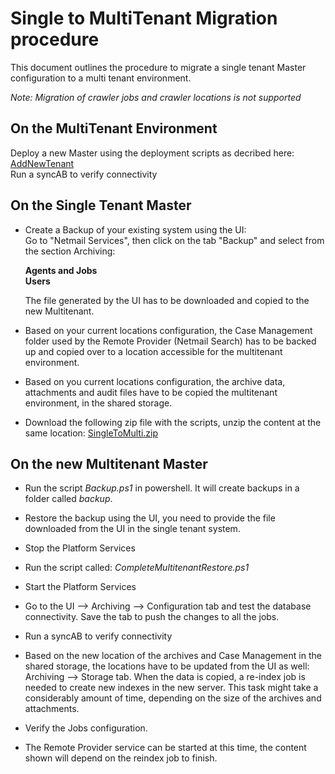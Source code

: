 # Single to MultiTenant Migration procedure

This document outlines the procedure to migrate a single tenant Master configuration to a multi tenant environment.

*Note: Migration of crawler jobs and crawler locations is not supported*

## On the MultiTenant Environment
Deploy a new Master using the deployment scripts as decribed here: <a href="https://bitbucket.netmail.com/projects/PUB/repos/deployments/browse/scripts/AddNewTenant" target="_blank">AddNewTenant</a>  
Run a syncAB to verify connectivity

## On the Single Tenant Master
* Create a Backup of your existing system using the UI:  
    Go to "Netmail Services", then click on the tab "Backup" and select from the section Archiving:

    **Agents and Jobs  
Users**

    The file generated by the UI has to be downloaded and copied to the new Multitenant.

* Based on your current locations configuration, the Case Management folder used by the Remote Provider (Netmail Search) has to be backed up and copied over to a location accessible for the multitenant environment.

* Based on you current locations configuration, the archive data, attachments and audit files have to be copied the multitenant environment, in the shared storage.

* Download the following zip file with the scripts, unzip the content at the same location: 
<a href="https://bitbucket.netmail.com/projects/PUB/repos/deployments/raw/scripts/SingleToMultiTenantMigration/SingleToMulti.zip" target="_blank">SingleToMulti.zip</a> 


## On the new Multitenant Master
* Run the script *Backup.ps1* in powershell.  It will create backups in a folder called *backup*. 
* Restore the backup using the UI, you need to provide the file downloaded from the UI in the single tenant system. 
* Stop the Platform Services
* Run the script called: *CompleteMultitenantRestore.ps1*
* Start the Platform Services
* Go to the UI --> Archiving --> Configuration tab and test the database connectivity.  Save the tab to push the changes to all the jobs.
* Run a syncAB to verify connectivity

* Based on the new location of the archives and Case Management in the shared storage, the locations have to be updated from the UI as well: Archiving --> Storage tab.
When the data is copied, a re-index job is needed to create new indexes in the new server.  This task might take a considerably amount of time, depending on the size of the archives and attachments.

* Verify the Jobs configuration.

* The Remote Provider service can be started at this time, the content shown will depend on the reindex job to finish.